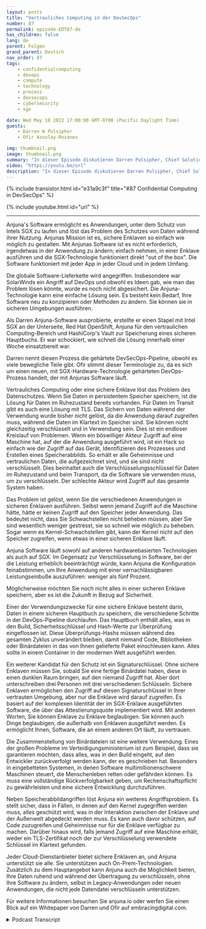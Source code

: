 ```yaml
---
layout: posts
title: "Vertrauliches Computing in der DevSecOps"
number: 87
permalink: episode-EDT87-de
has_children: false
lang: de
parent: Folgen
grand_parent: Deutsch
nav_order: 87
tags:
    - confidentialcomputing
    - devops
    - compute
    - technology
    - process
    - devsecops
    - cybersecurity
    - sgx

date: Wed May 18 2022 17:00:00 GMT-0700 (Pacific Daylight Time)
guests:
    - Darren W Pulsipher
    - Ofir Azoulay-Rozanes

img: thumbnail.png
image: thumbnail.png
summary: "In dieser Episode diskutieren Darren Pulsipher, Chief Solutions Architect bei Intel, und Ofir Azoulay-Rozanes, Director of Product Management bei Anjuna, die Lösungen von Anjuna für vertrauliches Computing im DevOps-Lebenszyklus."
video: "https://youtu.be/url"
description: "In dieser Episode diskutieren Darren Pulsipher, Chief Solutions Architect bei Intel, und Ofir Azoulay-Rozanes, Director of Product Management bei Anjuna, die Lösungen von Anjuna für vertrauliches Computing im DevOps-Lebenszyklus."
---
```


<div>
{% include transistor.html id="e31a9c3f" title="#87 Confidential Computing in DevSecOps" %}

{% include youtube.html id="url" %}
</div>

---

Anjuna's Software ermöglicht es Anwendungen, unter dem Schutz von Intels SGX zu laufen und löst das Problem des Schutzes von Daten während ihrer Nutzung. Anjunas Mission ist es, sichere Enklaven so einfach wie möglich zu gestalten. Mit Anjunas Software ist es nicht erforderlich, irgendetwas in der Anwendung zu ändern; einfach nehmen, in einer Enklave ausführen und die SGX-Technologie funktioniert direkt "out of the box". Die Software funktioniert mit jeder App in jeder Cloud und in jedem Umfang.

Die globale Software-Lieferkette wird angegriffen. Insbesondere war SolarWinds ein Angriff auf DevOps und obwohl es Ideen gab, wie man das Problem lösen könnte, wurde es noch nicht abgesichert. Die Anjuna-Technologie kann eine einfache Lösung sein. Es besteht kein Bedarf, Ihre Software neu zu konzipieren oder Methoden zu ändern. Sie können sie in sicheren Umgebungen ausführen.

Als Darren Anjuna-Software ausprobierte, erstellte er einen Stapel mit Intel SGX an der Unterseite, Red Hat OpenShift, Anjuna für den vertraulichen Computing-Bereich und HashiCorp's Vault zur Speicherung eines sicheren Hauptbuchs. Er war schockiert, wie schnell die Lösung innerhalb einer Woche einsatzbereit war.

Darren nennt diesen Prozess die gehärtete DevSecOps-Pipeline, obwohl es viele bewegliche Teile gibt. Ofir stimmt dieser Terminologie zu, da es sich um einen neuen, mit SGX-Hardware-Technologie gehärteten DevOps-Prozess handelt, der mit Anjunas Software läuft.

Vertrauliches Computing oder eine sichere Enklave löst das Problem des Datenschutzes. Wenn Sie Daten in persistentem Speicher speichern, ist die Lösung für Daten im Ruhezustand bereits vorhanden. Für Daten im Transit gibt es auch eine Lösung mit TLS. Das Sichern von Daten während der Verwendung wurde bisher nicht gelöst, da die Anwendung darauf zugreifen muss, während die Daten im Klartext im Speicher sind. Sie können nicht gleichzeitig verschlüsselt und in Verwendung sein. Dies ist ein endloser Kreislauf von Problemen. Wenn ein böswilliger Akteur Zugriff auf eine Maschine hat, auf der die Anwendung ausgeführt wird, ist ein Hack so einfach wie der Zugriff auf das Gerät, Identifizieren des Prozesses und Erstellen eines Speicherabbilds. So erhält er alle Geheimnisse und vertraulichen Daten, die aufgezeichnet sind, und sie sind nicht verschlüsselt. Dies beinhaltet auch die Verschlüsselungsschlüssel für Daten im Ruhezustand und beim Transport, da die Software sie verwenden muss, um zu verschlüsseln. Der schlechte Akteur wird Zugriff auf das gesamte System haben.

Das Problem ist gelöst, wenn Sie die verschiedenen Anwendungen in sicheren Enklaven ausführen. Selbst wenn jemand Zugriff auf die Maschine hätte, hätte er keinen Zugriff auf den Speicher jeder Anwendung. Das bedeutet nicht, dass Sie Schwachstellen nicht beheben müssen, aber Sie sind wesentlich weniger gestresst, sie so schnell wie möglich zu beheben. Sogar wenn es Kernel-Schwachstellen gibt, kann der Kernel nicht auf den Speicher zugreifen, wenn etwas in einer sicheren Enklave läuft.

Anjuna Software läuft sowohl auf anderen hardwarebasierten Technologien als auch auf SGX. Im Gegensatz zur Verschlüsselung in Software, bei der die Leistung erheblich beeinträchtigt würde, kann Anjuna die Konfiguration feinabstimmen, um Ihre Anwendung mit einer vernachlässigbaren Leistungseinbuße auszuführen: weniger als fünf Prozent.

Möglicherweise möchten Sie noch nicht alles in einer sicheren Enklave speichern, aber es ist die Zukunft in Bezug auf Sicherheit.

Einer der Verwendungszwecke für eine sichere Enklave besteht darin, Daten in einem sicheren Hauptbuch zu speichern, die verschiedene Schritte in der DevOps-Pipeline durchlaufen. Das Hauptbuch enthält alles, was in den Build, Sicherheitsschlüssel und Hash-Werte zur Überprüfung eingeflossen ist. Diese Überprüfungs-Hashs müssen während des gesamten Zyklus unverändert bleiben, damit niemand Code, Bibliotheken oder Binärdateien in das von Ihnen gelieferte Paket einschleusen kann. Alles sollte in einem Container in der modernen Welt ausgeführt werden.

Ein weiterer Kandidat für den Schutz ist ein Signaturschlüssel. Ohne sichere Enklaven müssen Sie, sobald Sie eine fertige Binärdatei haben, diese in einen dunklen Raum bringen, auf den niemand Zugriff hat. Aber dort unterschreiben drei Personen mit drei verschiedenen Schlüsseln. Sichere Enklaven ermöglichen den Zugriff auf diesen Signaturschlüssel in Ihrer vertrauten Umgebung, aber nur die Enklave wird darauf zugreifen. Es basiert auf der komplexen Identität der im SGX-Enklave ausgeführten Software, die über das Attestierungsquote implementiert wird. Mit anderen Worten, Sie können Enklave zu Enklave beglaubigen. Sie können auch Dinge beglaubigen, die außerhalb von Enklaven ausgeführt werden. Es ermöglicht Ihnen, Software, die an einem anderen Ort läuft, zu vertrauen.

Die Zusammenstellung von Binärdateien ist eine weitere Verwendung. Eines der großen Probleme im Verteidigungsministerium ist zum Beispiel, dass sie garantieren möchten, dass alles, was in den Build eingeht, auf den Entwickler zurückverfolgt werden kann, der es geschrieben hat. Besonders in eingebetteten Systemen, in denen Software multimillionenschwere Maschinen steuert, die Menschenleben retten oder gefährden können. Es muss eine vollständige Rückverfolgbarkeit geben, um Rechenschaftspflicht zu gewährleisten und eine sichere Entwicklung durchzuführen.

Neben Speicherabbildangriffen löst Anjuna ein weiteres Angriffsproblem. Es stellt sicher, dass in Fällen, in denen auf den Kernel zugegriffen werden muss, alles geschützt wird, was in der Interaktion zwischen der Enklave und der Außenwelt abgedeckt werden muss. Es kann auch davor schützen, auf Code zuzugreifen und Geheimnisse nur für die Enklave verfügbar zu machen. Darüber hinaus wird, falls jemand Zugriff auf eine Maschine erhält, weder ein TLS-Zertifikat noch der zur Verschlüsselung verwendete Schlüssel im Klartext gefunden.

Jeder Cloud-Dienstanbieter bietet sichere Enklaven an, und Anjuna unterstützt sie alle. Sie unterstützen auch On-Prem-Technologien. Zusätzlich zu dem Hauptangebot kann Anjuna auch die Möglichkeit bieten, Ihre Daten ruhend und während der Übertragung zu verschlüsseln, ohne Ihre Software zu ändern, selbst in Legacy-Anwendungen oder neuen Anwendungen, die nicht jede Datendatei verschlüsseln unterstützen.

Für weitere Informationen besuchen Sie anjuna.io oder werfen Sie einen Blick auf ein Whitepaper von Darren und Ofir auf embracingdigital.com.



<details>
<summary> Podcast Transcript </summary>

<p></p>

</details>
